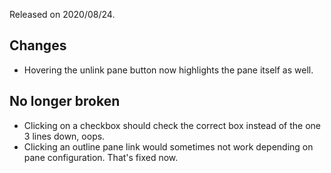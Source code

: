 Released on 2020/08/24.

## Changes

- Hovering the unlink pane button now highlights the pane itself as well.

## No longer broken

- Clicking on a checkbox should check the correct box instead of the one 3 lines down, oops.
- Clicking an outline pane link would sometimes not work depending on pane configuration. That's fixed now.
